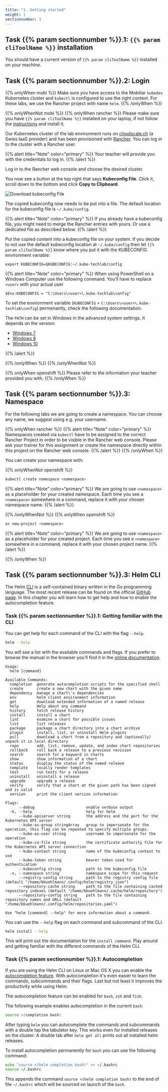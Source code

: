 ```yaml
---
title: "1. Getting started"
weight: 1
sectionnumber: 1
---
```


## Task {{% param sectionnumber %}}.1: `{{% param cliToolName %}}` installation

You should have a current version of `{{% param cliToolName %}}` installed on your machine.


## Task {{% param sectionnumber %}}.2: Login

{{% onlyWhen mobi %}}
Make sure you have access to the Mobiliar `kubedev` Kubernetes cluster and `kubectl` is configured to use the right context.
For these labs, we use the Rancher project with name `helm`.
{{% /onlyWhen %}}

{{% onlyWhenNot mobi %}}
{{% onlyWhen rancher %}}
Please make sure you have `{{% param cliToolName %}}` installed on your laptop, if not follow the [instructions](https://kubernetes-basics.training.acend.ch/docs/02/) and install it.

Our Kubernetes cluster of the lab environment runs on [cloudscale.ch](https://cloudscale.ch) (a Swiss IaaS provider) and has been provisioned with [Rancher](https://rancher.com/). You can log in to the cluster with a Rancher user.

{{% alert title="Note" color="primary" %}}
Your teacher will provide you with the credentials to log in.
{{% /alert %}}

Log in to the Rancher web console and choose the desired cluster.

You now see a button at the top right that says **Kubeconfig File**. Click it, scroll down to the bottom and click **Copy to Clipboard**.

![Download kubeconfig File](kubectlconfigfilebutton.png)

The copied kubeconfig now needs to be put into a file. The default location for the kubeconfig file is `~/.kube/config`.

{{% alert title="Note" color="primary" %}}
If you already have a kubeconfig file, you might need to merge the Rancher entries with yours. Or use a dedicated file as described below.
{{% /alert %}}

Put the copied content into a kubeconfig file on your system.
If you decide to not use the default kubeconfig location at `~/.kube/config` then let `{{% param cliToolName %}}` know where you put it with the KUBECONFIG environment variable:

```
export KUBECONFIG=$KUBECONFIG:~/.kube-techlab/config
```

{{% alert title="Note" color="primary" %}} When using PowerShell on a Windows Computer use the following command. You'll have to replace `<user>` with your actual user

```
$Env:KUBECONFIG = "C:\Users\<user>\.kube-techlab\config"
```

To set the environment variable (`KUBECONFIG` = `C:\Users\<user>\.kube-techlab\config`) permenantly, check the following documentation:

The `PATH` can be set in Windows in the advanced system settings. It depends on the version:

* [Windows 7](http://geekswithblogs.net/renso/archive/2009/10/21/how-to-set-the-windows-path-in-windows-7.aspx)
* [Windows 8](http://www.itechtics.com/customize-windows-environment-variables/)
* [Windows 10](http://techmixx.de/windows-10-umgebungsvariablen-bearbeiten/)

{{% /alert %}}

{{% /onlyWhen %}}
{{% /onlyWhenNot %}}

{{% onlyWhen openshift %}}
Please refer to the information your teacher provided you with.
{{% /onlyWhen %}}


## Task {{% param sectionnumber %}}.3: Namespace

For the following labs we are going to create a namespace. You can choose any name, we suggest using e.g. your username.

{{% onlyWhen rancher %}}
{{% alert title="Note" color="primary" %}}
Namespaces created via `kubectl` have to be assigned to the correct Rancher Project in order to be visible in the Rancher web console. Please ask your trainer for this assignment or create the namespace directly within this project on the Rancher web console.
{{% /alert %}}
{{% /onlyWhen %}}

You can create your namespace with:

{{% onlyWhenNot openshift %}}

```bash
kubectl create namespace <namespace>
```

{{% alert title="Note" color="primary" %}}
We are going to use `<namespace>` as a placeholder for your created namespace. Each time you see a `<namespace>` somewhere in a command, replace it with your chosen namespace name.
{{% /alert %}}

{{% /onlyWhenNot %}}
{{% onlyWhen openshift %}}

```bash
oc new-project <namespace>
```

{{% alert title="Note" color="primary" %}}
We are going to use `<namespace>` as a placeholder for your created project. Each time you see a `<namespace>` somewhere in a command, replace it with your chosen project name.
{{% /alert %}}

{{% /onlyWhen %}}


## Task {{% param sectionnumber %}}.3: Helm CLI

The Helm [CLI](https://helm.sh/docs/intro/install/) is a self-contained binary written in the Go programming language. The most recent release can be found on the official [GitHub page](https://github.com/helm/helm/releases). In this chapter you will learn how to get help and how to enable the autocompletion feature.


### Task {{% param sectionnumber %}}.1: Getting familiar with the CLI

You can get help for each command of the CLI with the flag `--help`.

```bash
helm --help
```

You will see a list with the available commands and flags. If you prefer to browse the manual in the browser you’ll find it in the [online documentation](https://helm.sh/docs/helm/).

```
Usage:
  helm [command]

Available Commands:
  completion  generate autocompletion scripts for the specified shell
  create      create a new chart with the given name
  dependency  manage a chart\'s dependencies
  env         helm client environment information
  get         download extended information of a named release
  help        Help about any command
  history     fetch release history
  install     install a chart
  lint        examine a chart for possible issues
  list        list releases
  package     package a chart directory into a chart archive
  plugin      install, list, or uninstall Helm plugins
  pull        download a chart from a repository and (optionally) unpack it in local directory
  repo        add, list, remove, update, and index chart repositories
  rollback    roll back a release to a previous revision
  search      search for a keyword in charts
  show        show information of a chart
  status      display the status of the named release
  template    locally render templates
  test        run tests for a release
  uninstall   uninstall a release
  upgrade     upgrade a release
  verify      verify that a chart at the given path has been signed and is valid
  version     print the client version information

Flags:
      --debug                       enable verbose output
  -h, --help                        help for helm
      --kube-apiserver string       the address and the port for the Kubernetes API server
      --kube-as-group stringArray   group to impersonate for the operation, this flag can be repeated to specify multiple groups.
      --kube-as-user string         username to impersonate for the operation
      --kube-ca-file string         the certificate authority file for the Kubernetes API server connection
      --kube-context string         name of the kubeconfig context to use
      --kube-token string           bearer token used for authentication
      --kubeconfig string           path to the kubeconfig file
  -n, --namespace string            namespace scope for this request
      --registry-config string      path to the registry config file (default "/home/bbuehlmann/.config/helm/registry.json")
      --repository-cache string     path to the file containing cached repository indexes (default "/home/bbuehlmann/.cache/helm/repository")
      --repository-config string    path to the file containing repository names and URLs (default "/home/bbuehlmann/.config/helm/repositories.yaml")

Use "helm [command] --help" for more information about a command.
```

You can use the `--help` flag on each command and subcommand of the CLI.

```bash
helm install --help
```

This will print out the documentation for the `install command`. Play around and getting familiar with the different commands of the Helm CLI.


### Task {{% param sectionnumber %}}.1: Autocompletion

If you are using the Helm CLI on Linux or Mac OS X you can enable the [autocompletion feature](https://helm.sh/docs/helm/helm_completion/). With autocompletion it's even easier to learn the commands, subcommands and their flags. Last but not least it improves the productivity while using Helm.

The autocompletion feature can be enabled for `bash`, `zsh` and `fish`.

The following example enables autocompletion in the current `bash`:

```bash
source <(completion bash)
```

After typing `helm` you can autocomplete the commands and subcommands with a double tap the tabulator key. This works even for installed releases on the cluster: A double tab after `helm get all` prints out all installed helm releases.

To install autocompletion permanently for `bash` you can use the following command:

```bash
echo "source <(helm completion bash)" >> ~/.bashrc
source ~/.bashrc
```

This appends the command `source <(helm completion bash)` to the end of file `~/.bashrc` which will be sourced on launch of the `bash`.
